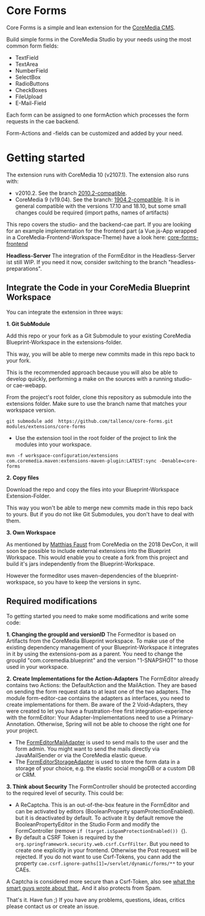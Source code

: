 # Core Forms

Core Forms is a simple and lean extension for the [CoreMedia CMS](https://www.coremedia.com/).

Build simple forms in the CoreMedia Studio by your needs using the most common form fields: 
- TextField
- TextArea
- NumberField
- SelectBox
- RadioButtons
- CheckBoxes
- FileUpload
- E-Mail-Field

Each form can be assigned to one formAction which processes the form requests in the cae backend.

Form-Actions and -fields can be customized and added by your need.


# Getting started

The extension runs with CoreMedia 10 (v2107.1). The extension also runs with:
- v2010.2. See the branch [2010.2-compatible](https://github.com/tallence/core-forms/tree/2010.2-compatible).
- CoreMedia 9 (v19.04). See the branch: [1904.2-compatible](https://github.com/tallence/core-forms/tree/1904.2-compatible).
  It is in general compatible with the versions 17.10 and 18.10, but some small changes could be required (import paths, names of artifacts)

This repo covers the studio- and the backend-cae part. If you are looking for an example implementation for the frontend part (a Vue.js-App wrapped in a CoreMedia-Frontend-Workspace-Theme) have a look here: [core-forms-frontend](https://github.com/tallence/core-forms-frontend)

**Headless-Server**
The integration of the FormEditor in the Headless-Server ist still WIP. If you need it now, consider switching to the branch "headless-preparations".

## Integrate the Code in your CoreMedia Blueprint Workspace
You can integrate the extension in three ways:

**1. Git SubModule**

Add this repo or your fork as a Git Submodule to your existing CoreMedia Blueprint-Workspace in the extensions-folder.
 
This way, you will be able to merge new commits made in this repo back to your fork.

This is the recommended approach because you will also be able to develop quickly, performing a make on the sources with a running studio- or cae-webapp.

From the project's root folder, clone this repository as submodule into the extensions folder. Make sure to use the branch name that matches your workspace version. 
```
git submodule add  https://github.com/tallence/core-forms.git modules/extensions/core-forms
```

- Use the extension tool in the root folder of the project to link the modules into your workspace.
 ```
mvn -f workspace-configuration/extensions com.coremedia.maven:extensions-maven-plugin:LATEST:sync -Denable=core-forms
```
 
**2. Copy files**

Download the repo and copy the files into your Blueprint-Workspace Extension-Folder.

This way you won't be able to merge new commits made in this repo back to yours. But if you do not like Git Submodules, you don't have to deal with them. 

**3. Own Workspace**

As mentioned by [Matthias Faust](https://github.com/mfaust) from CoreMedia on the 2018 DevCon, it will soon be possible to include external extensions into the Blueprint Workspace.
This would enable you to create a fork from this project and build it's jars independently from the Blueprint-Workspace.

However the formeditor uses maven-dependencies of the blueprint-workspace, so you have to keep the versions in sync.
    

## Required modifications
To getting started you need to make some modifications and write some code:
      
**1. Changing the groupId and versionID**
The Formeditor is based on Artifacts from the CoreMedia Blueprint workspace. To make use of the existing dependency management of your Blueprint-Workspace it integrates in it by using the extensions-pom as a parent.
You need to change the groupId "com.coremedia.blueprint" and the version "1-SNAPSHOT" to those used in your workspace.
         
**2. Create Implementations for the Action-Adapters**
The FormEditor already contains two Actions: the DefaultAction and the MailAction. They are based on sending the form request data to at least one of the two adapters.
The module form-editor-cae contains the adapters as interfaces, you need to create implementations for them. 
Be aware of the 2 Void-Adapters, they were created to let you have a frustration-free first integration-experience with the formEditor: Your Adapter-Implementations need to use a Primary-Annotation. Otherwise, Spring will not be able to choose the right one for your project.  

* The [FormEditorMailAdapter](https://github.com/tallence/core-forms/blob/master/form-editor-cae/src/main/java/com/tallence/formeditor/cae/actions/FormEditorMailAdapter.java) is used to send mails to the user and the form admin. You might want to send the mails directly via JavaMailSender or via the CoreMedia elastic queue.
* The [FormEditorStorageAdapter](https://github.com/tallence/core-forms/blob/master/form-editor-cae/src/main/java/com/tallence/formeditor/cae/actions/FormEditorStorageAdapter.java) is used to store the form data in a storage of your choice, e.g. the elastic social mongoDB or a custom DB or CRM.

**3. Think about Security**
The FormController should be protected according to the required level of security. 
This could be:
* A ReCaptcha. This is an out-of-the-box feature in the FormEditor and can be activated by editors (BooleanProperty spamProtectionEnabled). but it is deactivated by default. To activate it by default remove the BooleanPropertyEditor in the Studio Form and modify the FormController (remove `if (target.isSpamProtectionEnabled()) {`). 
* By default a CSRF Token is required by the `org.springframework.security.web.csrf.CsrfFilter`. But you need to create one explicitly in your frontend. Otherwise the Post request will be rejected. If you do not want to use Csrf-Tokens, you cann add the property `cae.csrf.ignore-paths[1]=/servlet/dynamic/forms/**` to your CAEs.  

A Captcha is considered more secure than a Csrf-Token, also see [what the smart guys wrote about that.](http://www.owasp.org/index.php/Cross-Site_Request_Forgery_%28CSRF%29_Prevention_Cheat_Sheet). And it also protects from Spam.


That's it. Have fun ;) If you have any problems, questions, ideas, critics please contact us or create an issue. 
